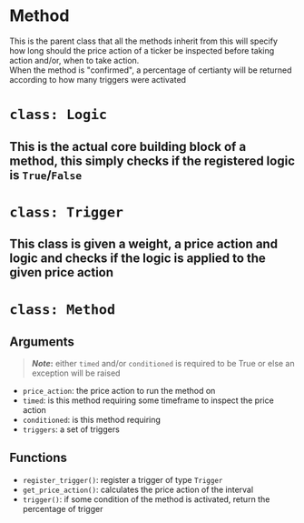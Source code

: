 # Method
This is the parent class that all the methods inherit from this will specify how long should the price action of a ticker be inspected before taking action and/or, when to take action.  
When the method is "confirmed", a percentage of certianty will be returned according to how many triggers were activated

# `class: Logic`
This is the actual core building block of a method, this simply checks if the registered logic is `True`/`False`
---
# `class: Trigger`
This class is given a weight, a price action and logic and checks if the logic is applied to the given price action
---
# `class: Method`
## Arguments
>**_Note_:** either `timed` and/or `conditioned` is required to be True or else an exception will be raised
- `price_action`: the price action to run the method on
- `timed`: is this method requiring some timeframe to inspect the price action
- `conditioned`: is this method requiring 
- `triggers`: a set of triggers


## Functions
- `register_trigger()`: register a trigger of type `Trigger`
- `get_price_action()`: calculates the price action of the interval
- `trigger()`: if some condition of the method is activated, return the percentage of trigger